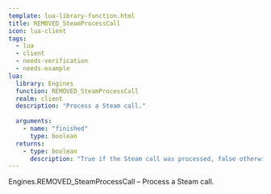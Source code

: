 ```yaml
---
template: lua-library-function.html
title: REMOVED_SteamProcessCall
icon: lua-client
tags:
  - lua
  - client
  - needs-verification
  - needs-example
lua:
  library: Engines
  function: REMOVED_SteamProcessCall
  realm: client
  description: "Process a Steam call."
  
  arguments:
    - name: "finished"
      type: boolean
  returns:
    - type: boolean
      description: "True if the Steam call was processed, false otherwise."
---
```


<div class="lua__search__keywords">
Engines.REMOVED_SteamProcessCall &#x2013; Process a Steam call.
</div>
